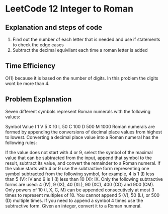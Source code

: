 # LeetCode 12 Integer to Roman
## Explanation and steps of code  
1) Find out the number of each letter that is needed and use if statements to check the edge cases
2) Subtract the decimal equivilant each time a roman letter is added

## Time Efficiency  
O(1) because it is based on the number of digits. In this problem the digits wont be more than 4.  

## Problem Explanation  
Seven different symbols represent Roman numerals with the following values:

Symbol	Value
I	1
V	5
X	10
L	50
C	100
D	500
M	1000
Roman numerals are formed by appending the conversions of decimal place values from highest to lowest. Converting a decimal place value into a Roman numeral has the following rules:

If the value does not start with 4 or 9, select the symbol of the maximal value that can be subtracted from the input, append that symbol to the result, subtract its value, and convert the remainder to a Roman numeral.
If the value starts with 4 or 9 use the subtractive form representing one symbol subtracted from the following symbol, for example, 4 is 1 (I) less than 5 (V): IV and 9 is 1 (I) less than 10 (X): IX. Only the following subtractive forms are used: 4 (IV), 9 (IX), 40 (XL), 90 (XC), 400 (CD) and 900 (CM).
Only powers of 10 (I, X, C, M) can be appended consecutively at most 3 times to represent multiples of 10. You cannot append 5 (V), 50 (L), or 500 (D) multiple times. If you need to append a symbol 4 times use the subtractive form.
Given an integer, convert it to a Roman numeral.
